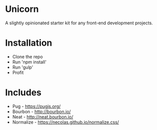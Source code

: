 # Unicorn
A slightly opinionated starter kit for any front-end development projects.

# Installation
- Clone the repo
- Run 'npm install'
- Run 'gulp'
- Profit

# Includes
- Pug - https://pugjs.org/
- Bourbon - http://bourbon.io/
- Neat - http://neat.bourbon.io/
- Normalize - https://necolas.github.io/normalize.css/
